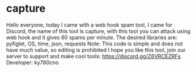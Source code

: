 # capture

Hello everyone, today I came with a web hook spam tool, I came for Discord, the name of this tool is capture, with this tool you can attack using web hook and it gives 60 spams per minute.
The desired libraries are: pyfiglet, OS, time, json, requests
Note: This code is simple and does not have much value, so editing is prohibited
I hope you like this tool, join our server to support and make cool tools:
https://discord.gg/Z6VRCEZRFs
Developer: ky780cno
